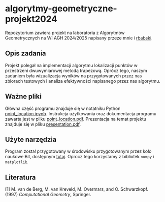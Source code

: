 # algorytmy-geometryczne-projekt2024

Repozytorium zawiera projekt na laboratoria z
Algorytmów Geometrycznych na WI AGH 2024/2025
napisany przeze mnie i [rbabski](https://github.com/rbabski).

## Opis zadania

Projekt polegał na implementacji algorytmu lokalizacji
punktów w przestrzeni dwuwymiarowej metodą trapezową. 
Oprócz tego, naszym zadaniem była wizualizacja wyników
na przygotowanych przez nas zbiorach testowych i analiza
efektywności napisanego przez nas algorytmu.

## Ważne pliki

Główna część programu znajduje się w notatniku Python
[point_location.ipynb](https://github.com/kxlsx/algorytmy-geometryczne-projekt2024/blob/main/point_location.ipynb).
Instrukcja użytkowania oraz dokumentacja programu 
zawarta jest w pliku [point_location.pdf](https://github.com/kxlsx/algorytmy-geometryczne-projekt2024/blob/main/point_location.pdf).
Prezentacja na temat projektu znajduje się w pliku
[presentation.pdf](https://github.com/kxlsx/algorytmy-geometryczne-projekt2024/blob/main/presentation.pdf).

## Użyte narzędzia

Program został przygotowany w środowisku przygotowanym
przez koło naukowe Bit, dostępnym [tutaj](https://github.com/kxlsx/algorytmy-geometryczne-projekt2024/blob/main/point_location.ipynb).
Oprocz tego korzystamy z bibliotek `numpy` i `matplotlib`.

## Literatura
[1] M. van de Berg, M. van Kreveld, M. Overmars, and O. Schwarzkopf. (1997) *Computational Geometry*, Springer.
